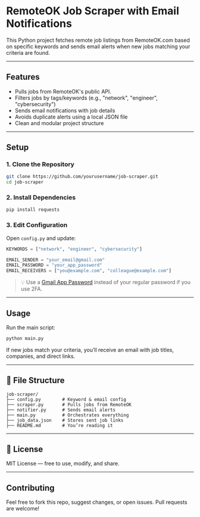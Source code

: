 # RemoteOK Job Scraper with Email Notifications

This Python project fetches remote job listings from RemoteOK.com based on specific keywords and sends email alerts when new jobs matching your criteria are found.

---

## Features

-  Pulls jobs from RemoteOK's public API.
-  Filters jobs by tags/keywords (e.g., "network", "engineer", "cybersecurity")
-  Sends email notifications with job details
-  Avoids duplicate alerts using a local JSON file
-  Clean and modular project structure

---

## Setup

### 1. **Clone the Repository**

```bash
git clone https://github.com/yourusername/job-scraper.git
cd job-scraper
```

### 2. **Install Dependencies**

```bash
pip install requests
```

### 3. **Edit Configuration**

Open `config.py` and update:

```python
KEYWORDS = ["network", "engineer", "cybersecurity"]

EMAIL_SENDER = "your_email@gmail.com"
EMAIL_PASSWORD = "your_app_password"
EMAIL_RECEIVERS = ["you@example.com", "colleague@example.com"]
```

> 💡 Use a [Gmail App Password](https://myaccount.google.com/apppasswords) instead of your regular password if you use 2FA.

---

## Usage

Run the main script:

```bash
python main.py
```

If new jobs match your criteria, you’ll receive an email with job titles, companies, and direct links.

---

## 📁 File Structure

```
job-scraper/
├── config.py        # Keyword & email config
├── scraper.py       # Pulls jobs from RemoteOK
├── notifier.py      # Sends email alerts
├── main.py          # Orchestrates everything
├── job_data.json    # Stores sent job links
├── README.md        # You’re reading it
```

---

## 📄 License

MIT License — free to use, modify, and share.

---

## Contributing

Feel free to fork this repo, suggest changes, or open issues. Pull requests are welcome!
